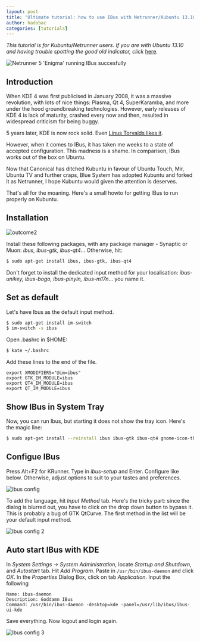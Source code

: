 ```yaml
---
layout: post
title: 'Ultimate tutorial: how to use IBus with Netrunner/Kubuntu 13.10'
author: hadobac
categories: [tutorials]
---
```


*This tutorial is for Kubuntu/Netrunner users. If you are with Ubuntu 13.10 and having trouble
spotting the good old indicator, click*
[here](http://www.localizingjapan.com/blog/2013/10/20/japanese-input-on-ubuntu-linux-13-10-saucy-salamander/).

![](https://googledrive.com/host/0B7i8MgDgsMX3aVNQMUtDbUgzYTQ/uploads/2013/10/outcome1-1024x575.png "Netrunner 5
'Enigma' running IBus succesfully")

## Introduction

When KDE 4 was first publicised in January 2008, it was a massive revolution, with lots of nice
things: Plasma, Qt 4, SuperKaramba, and more under the hood groundbreaking technologies. However,
early releases of KDE 4 is lack of maturity, crashed every now and then, resulted in widespread
criticism for being buggy.

5 years later, KDE is now rock solid. Even [Linus Torvalds likes
it](https://plus.google.com/u/0/+LinusTorvalds/posts/DbmEE8kXLDA).

However, when it comes to IBus, it has taken me weeks to a state of accepted configuration. This
madness is a shame. In comparison, IBus works out of the box on Ubuntu.

Now that Canonical has ditched Kubuntu in favour of Ubuntu Touch, Mir, Ubuntu TV and further craps,
Blue System has adopted Kubuntu and forked it as Netrunner, I hope Kubuntu would given the
attention is deserves.

That's all for the moaning. Here's a small howto for getting IBus to run properly on Kubuntu.

## Installation

![outcome2](https://googledrive.com/host/0B7i8MgDgsMX3aVNQMUtDbUgzYTQ/uploads/2013/10/outcome2.png)

Install these following packages, with any package manager - Synaptic or Muon: *ibus, ibus-gtk,
ibus-qt4*... Otherwise, hit:

```bash
$ sudo apt-get install ibus, ibus-gtk, ibus-qt4
```

Don't forget to install the dedicated input method for your localisation: *ibus-unikey,
ibus-bogo, ibus-pinyin, ibus-m17n*... you name it.

## Set as default

Let's have Ibus as the default input method.

```bash
$ sudo apt-get install im-switch
$ im-switch -s ibus
```

Open .bashrc in $HOME:

```bash
$ kate ~/.bashrc
```

Add these lines to the end of the file.

```
export XMODIFIERS="@im=ibus"
export GTK_IM_MODULE=ibus
export QT4_IM_MODULE=ibus
export QT_IM_MODULE=ibus
```

## Show IBus in System Tray

Now, you can run Ibus, but starting it does not show the tray icon.  Here's the magic line:

```bash
$ sudo apt-get install --reinstall ibus ibus-gtk ibus-qt4 gnome-icon-theme gnome-icon-theme-full
```

## Configue IBus

Press Alt+F2 for KRunner. Type in *ibus-setup* and Enter. Configure like below. Otherwise, adjust
options to suit to your tastes and preferences.

![Ibus config](https://googledrive.com/host/0B7i8MgDgsMX3aVNQMUtDbUgzYTQ/uploads/2013/10/Ibus-config.png)

To add the language, hit *Input Method* tab. Here's the tricky part: since the dialog is blurred
out, you have to click on the drop down button to bypass it. This is probably a bug of GTK QtCurve.
The first method in the list will be your default input method.

![Ibus config 2](https://googledrive.com/host/0B7i8MgDgsMX3aVNQMUtDbUgzYTQ/uploads/2013/10/Ibus-config-2.png)

## Auto start IBus with KDE

In *System Settings -> System Administration*, locate *Startup and Shutdown*, and *Autostart* tab.
Hit *Add Program*. Paste in `/usr/bin/ibus-daemon` and click *OK*. In the *Properties* Dialog
Box, click on tab *Application*. Input the following

```
Name: ibus-daemon
Description: Goddamn IBus
Command: /usr/bin/ibus-daemon -desktop=kde -panel=/usr/lib/ibus/ibus-ui-kde
```

Save everything. Now logout and login again.

![Ibus config
3](https://googledrive.com/host/0B7i8MgDgsMX3aVNQMUtDbUgzYTQ/uploads/2013/10/Ibus-config-3-1024x705.png)
